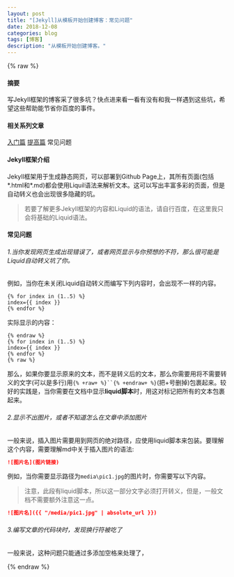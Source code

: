 ```yaml
---
layout: post
title: "[Jekyll]从模板开始创建博客：常见问题"
date: 2018-12-08
categories: blog
tags: [博客]
description: "从模板开始创建博客。"
---
```


{% raw %}

#### 摘要

写Jekyll框架的博客采了很多坑？快点进来看一看有没有和我一样遇到这些坑，希望这些帮助能节省你百度的事件。

#### 相关系列文章
[入门篇](https://h1542462994.github.io/blog/2018/12/07/build-blog-1/)  [提高篇](https://h1542462994.github.io/blog/2018/12/08/build-blog-2/)  常见问题

#### Jekyll框架介绍
Jekyll框架用于生成静态网页，可以部署到Github Page上，其所有页面(包括*.html和*.md)都会使用Liquil语法来解析文本。这可以写出丰富多彩的页面，但是自动转义也会出现很多隐藏的坑。

> 若要了解更多Jekyll框架的内容和Liquid的语法，请自行百度，在这里我只会将基础的Liquid语法。

#### 常见问题

###### 1.当你发现网页生成出现错误了，或者网页显示与你预想的不符，那么很可能是Liquid自动转义坑了你。

例如，当你在未关闭Liquid自动转义而编写下列内容时，会出现不一样的内容。

```liquid
{% for index in (1..5) %}
index={{ index }}
{% endfor %}
```

实际显示的内容：

```
{% endraw %}
{% for index in (1..5) %}
index={{ index }}
{% endfor %}
{% raw %}
```

那么，如果你要显示原来的文本，而不是转义后的文本，那么你需要用将不需要转义的文字(可以是多行)用`{% +raw+ %}``{% +endraw+ %}`(把+号删掉)包裹起来。较好的实践是，当你需要在文档中显示**liquid脚本**时，用这对标记把所有的文本包裹起来。

###### 2.显示不出图片，或者不知道怎么在文章中添加图片

一般来说，插入图片需要用到网页的绝对路径，应使用liquid脚本来包装。要理解这个内容，需要理解md中关于插入图片的语法:

```markdown
![图片名](图片链接)
```

例如，当你需要显示路径为`media\pic1.jpg`的图片时，你需要写以下内容。

> 注意，此段有liquid脚本，所以这一部分文字必须打开转义，但是，一般文档不需要额外注意这一点。

```markdown
![图片名]({{ "/media/pic1.jpg" | absolute_url }})
```

###### 3.编写文章的代码块时，发现换行符被吃了

一般来说，这种问题只能通过多添加空格来处理了，

{% endraw %}